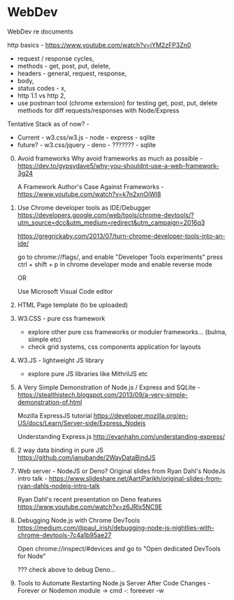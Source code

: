 # WebDev
WebDev re documents

http basics - https://www.youtube.com/watch?v=iYM2zFP3Zn0
- request / response cycles,
- methods - get, post, put, delete,
- headers - general, request, response,
- body,
- status codes - x,
- http 1.1 vs http 2,
- use postman tool (chrome extension) for testing get, post, put, delete methods for diff requests/responses with Node/Express

Tentative Stack as of now? - 
- Current - w3.css/w3.js - node - express - sqlite
- future? - w3.css/jquery - deno - ??????? - sqlite

0) Avoid frameworks 
    Why avoid frameworks as much as possible - https://dev.to/gypsydave5/why-you-shouldnt-use-a-web-framework-3g24
    
    A Framework Author's Case Against Frameworks - https://www.youtube.com/watch?v=k7n2xnOiWI8

1) Use Chrome developer tools as IDE/Debugger
    https://developers.google.com/web/tools/chrome-devtools/?utm_source=dcc&utm_medium=redirect&utm_campaign=2016q3
    
    https://gregrickaby.com/2013/07/turn-chrome-developer-tools-into-an-ide/
    
    go to chrome://flags/, and enable "Developer Tools experiments"
    press ctrl + shift + p in chrome developer mode and enable reverse mode

    OR
    
    Use Microsoft Visual Code editor

2) HTML Page template (to be uploaded)

3) W3.CSS - pure css framework
   - explore other pure css frameworks or moduler frameworks... (bulma, siimple etc)
   - check grid systems, css components application for layouts

4) W3.JS - lightweight JS library

   - explore pure JS libraries like MithrilJS etc

5) A Very Simple Demonstration of Node.js / Express and SQLite - 
   https://stealthistech.blogspot.com/2013/09/a-very-simple-demonstration-of.html

   Mozilla ExpressJS tutorial
   https://developer.mozilla.org/en-US/docs/Learn/Server-side/Express_Nodejs

   Understanding Express.js
   http://evanhahn.com/understanding-express/
   
6) 2 way data binding in pure JS
    https://github.com/janubande/2WayDataBindJS

7) Web server - NodeJS or Deno?
    Original slides from Ryan Dahl's NodeJs intro talk -
    https://www.slideshare.net/AartiParikh/original-slides-from-ryan-dahls-nodejs-intro-talk

    Ryan Dahl's recent presentation on Deno features
    https://www.youtube.com/watch?v=z6JRlx5NC9E
    
8) Debugging Node.js with Chrome DevTools
    https://medium.com/@paul_irish/debugging-node-js-nightlies-with-chrome-devtools-7c4a1b95ae27

    Open chrome://inspect/#devices and go to "Open dedicated DevTools for Node"

    ??? check above to debug Deno...

9) Tools to Automate Restarting Node.js Server After Code Changes - Forever or Nodemon module -> cmd -: foreever -w <script>
https://strongloop.com/strongblog/comparison-tools-to-automate-restarting-node-js-server-after-code-changes-forever-nodemon-nodesupervisor-nodedev/

??? check above to debug Deno...

10) Server side rendering - 
    ExpressJS
    OR
    Fastify https://blog.logrocket.com/forget-express-js-opt-for-these-alternatives-instead/
    OR
    UWebSockets - https://levelup.gitconnected.com/will-node-js-forever-be-the-sluggish-golang-f632130e5c7a
    OR its express like wrapper - nanoexpress - https://github.com/dalisoft/nanoexpress

    ??? check above to debug Deno...

11) Object request mapper - 
    use query builder(Knex.JS)
    OR
    raw DB driver? - DB - Sqlite module (http://www.sqlitetutorial.net/sqlite-nodejs/)

    https://blog.logrocket.com/why-you-should-avoid-orms-with-examples-in-node-js-e0baab73fa5/ 

    ??? check above to debug Deno...

 ______________________________________________________________________________________________________________________ 
 
For later exploration...

12) refactoring - https://www.youtube.com/watch?v=6wDoopbtEqk

https://github.com/cmstead/js-refactor

Misc -:
Web Developer Roadmap - Ref: https://github.com/kamranahmedse/developer-roadmap
